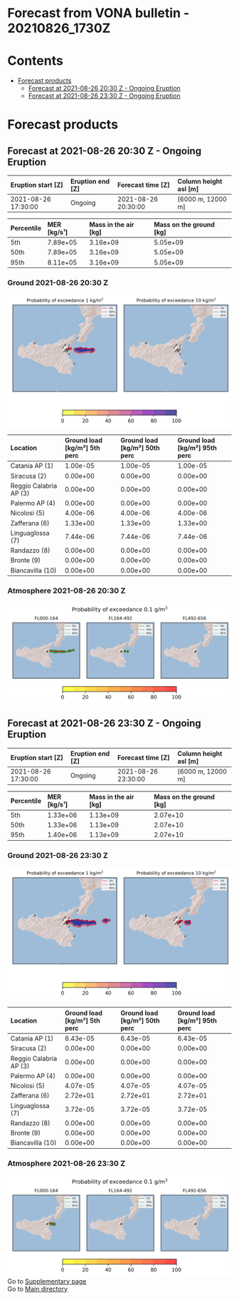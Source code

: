 
Forecast from VONA bulletin - 20210826_1730Z
============================================

Contents
========

* [Forecast products](#forecast-products)
	* [Forecast at 2021-08-26 20:30 Z - Ongoing Eruption](#forecast-at-2021-08-26-2030-z---ongoing-eruption)
	* [Forecast at 2021-08-26 23:30 Z - Ongoing Eruption](#forecast-at-2021-08-26-2330-z---ongoing-eruption)

# Forecast products

## Forecast at 2021-08-26 20:30 Z - Ongoing Eruption
  

|Eruption start [Z]|Eruption end [Z]|Forecast time [Z]|Column height asl [m]|
| :--- | :--- | :--- | :--- |
|2021-08-26 17:30:00|Ongoing|2021-08-26 20:30:00|[6000 m, 12000 m]|
  
  

|Percentile|MER [kg/s¹]|Mass in the air [kg]|Mass on the ground [kg]|
| :--- | :--- | :--- | :--- |
|5th|7.89e+05|3.16e+09|5.05e+09|
|50th|7.89e+05|3.16e+09|5.05e+09|
|95th|8.11e+05|3.16e+09|5.05e+09|
  

### Ground 2021-08-26 20:30 Z
  
![](./figures/probability_grd_2021_08_26_2030_scenario_1_1.png)  
  
  
  
  
  
  
  
  
  

|Location|Ground load [kg/m²] 5th perc|Ground load [kg/m²] 50th perc|Ground load [kg/m²] 95th perc|
| :--- | :--- | :--- | :--- |
|Catania AP (1)|1.00e-05|1.00e-05|1.00e-05|
|Siracusa (2)|0.00e+00|0.00e+00|0.00e+00|
|Reggio Calabria AP (3)|0.00e+00|0.00e+00|0.00e+00|
|Palermo AP (4)|0.00e+00|0.00e+00|0.00e+00|
|Nicolosi (5)|4.00e-06|4.00e-06|4.00e-06|
|Zafferana (6)|1.33e+00|1.33e+00|1.33e+00|
|Linguaglossa (7)|7.44e-06|7.44e-06|7.44e-06|
|Randazzo (8)|0.00e+00|0.00e+00|0.00e+00|
|Bronte (9)|0.00e+00|0.00e+00|0.00e+00|
|Biancavilla (10)|0.00e+00|0.00e+00|0.00e+00|
  

### Atmosphere 2021-08-26 20:30 Z
  
![](./figures/probability_air_2021_08_26_2030_scenario_1_conclev_1_1.png)
## Forecast at 2021-08-26 23:30 Z - Ongoing Eruption
  

|Eruption start [Z]|Eruption end [Z]|Forecast time [Z]|Column height asl [m]|
| :--- | :--- | :--- | :--- |
|2021-08-26 17:30:00|Ongoing|2021-08-26 23:30:00|[6000 m, 12000 m]|
  
  

|Percentile|MER [kg/s¹]|Mass in the air [kg]|Mass on the ground [kg]|
| :--- | :--- | :--- | :--- |
|5th|1.33e+06|1.13e+09|2.07e+10|
|50th|1.33e+06|1.13e+09|2.07e+10|
|95th|1.40e+06|1.13e+09|2.07e+10|
  

### Ground 2021-08-26 23:30 Z
  
![](./figures/probability_grd_2021_08_26_2330_scenario_1_2.png)  
  
  
  
  
  
  
  
  
  

|Location|Ground load [kg/m²] 5th perc|Ground load [kg/m²] 50th perc|Ground load [kg/m²] 95th perc|
| :--- | :--- | :--- | :--- |
|Catania AP (1)|6.43e-05|6.43e-05|6.43e-05|
|Siracusa (2)|0.00e+00|0.00e+00|0.00e+00|
|Reggio Calabria AP (3)|0.00e+00|0.00e+00|0.00e+00|
|Palermo AP (4)|0.00e+00|0.00e+00|0.00e+00|
|Nicolosi (5)|4.07e-05|4.07e-05|4.07e-05|
|Zafferana (6)|2.72e+01|2.72e+01|2.72e+01|
|Linguaglossa (7)|3.72e-05|3.72e-05|3.72e-05|
|Randazzo (8)|0.00e+00|0.00e+00|0.00e+00|
|Bronte (9)|0.00e+00|0.00e+00|0.00e+00|
|Biancavilla (10)|0.00e+00|0.00e+00|0.00e+00|
  

### Atmosphere 2021-08-26 23:30 Z
  
![](./figures/probability_air_2021_08_26_2330_scenario_1_conclev_1_2.png)  
Go to [Supplementary page](Supplementary_page.md)  
Go to [Main directory](https://github.com/federicapardini/Real_time_ash_forecast)